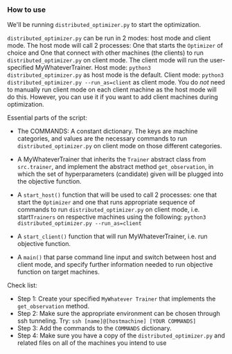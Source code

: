 
### How to use
We'll be running `distributed_optimizer.py` to start the optimization.
  
`distributed_optimizer.py`  can be run in 2 modes: host mode and client mode. 
The host mode will call 2 processes: One that
 starts the  `Optimizer` of choice and One that connect with other machines (the clients) to run `distributed_optimizer.py` on client mode. 
 The client mode will run the user-specified MyWhateverTrainer.
 Host mode: `python3 distributed_optimizer.py` as host mode is the default.
 Client mode: `python3 distributed_optimizer.py --run_as=client` as client mode. You do *not* need to manually run client mode on each client machine as the host mode will do this. However, you can use it if you want to add client machines during optimization.

Essential parts of the script:
- The COMMANDS: A constant dictionary. The keys are machine categories, and values are the necessary commands to run `distributed_optimizer.py` on client mode on those different categories.

 - A MyWhateverTrainer that inherits the `Trainer` abstract class from 
 `src.trainer`, and implement the abstract method `get_observation`, in which the set of hyperparameters (candidate) given will be plugged into the objective function.
  
 - A `start_host()` function that will be used to call 2 processes: one that
 start the `Optimizer` and one that runs appropriate sequence of commands to run `distributed_optimizer.py` on client mode, i.e. start`Trainers` on respective machines using the following:
 `python3 distributed_optimizer.py --run_as=client`

- A `start_client()` function that will run MyWhateverTrainer, i.e. run objective function.

- A `main()` that parse command line input and switch between host and client mode, and specify further information needed to run objective function on target machines.
  
Check list:
 - Step 1: Create your specified `MyWhatever Trainer` that implements the `get_observation` method.
 - Step 2: Make sure the appropriate environment can be chosen through ssh tunneling. Try: `ssh [name]@[hostmachine] [YOUR COMMANDS]`
 - Step 3: Add the commands to the `COMMANDS` dictionary.
 - Step 4: Make sure you have a copy of the `distributed_optimizer.py` and related files on all of the machines you intend to use